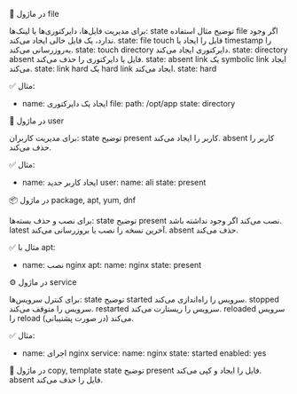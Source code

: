 📁 در ماژول file

برای مدیریت فایل‌ها، دایرکتوری‌ها یا لینک‌ها:
state	توضیح	مثال استفاده
file	اگر وجود ندارد، یک فایل خالی ایجاد می‌کند.	state: file
touch	فایل را ایجاد یا timestamp را به‌روزرسانی می‌کند.	state: touch
directory	دایرکتوری ایجاد می‌کند.	state: directory
absent	فایل یا دایرکتوری را حذف می‌کند.	state: absent
link	یک symbolic link ایجاد می‌کند.	state: link
hard	یک hard link ایجاد می‌کند.	state: hard

✅ مثال:

- name: ایجاد یک دایرکتوری
  file:
    path: /opt/app
    state: directory

👤 در ماژول user

برای مدیریت کاربران:
state	توضیح
present	کاربر را ایجاد می‌کند.
absent	کاربر را حذف می‌کند.

✅ مثال:

- name: ایجاد کاربر جدید
  user:
    name: ali
    state: present

📦 در ماژول package, apt, yum, dnf

برای نصب و حذف بسته‌ها:
state	توضیح
present	نصب می‌کند اگر وجود نداشته باشد.
latest	آخرین نسخه را نصب یا بروزرسانی می‌کند.
absent	حذف می‌کند.

✅ مثال با apt:

- name: نصب nginx
  apt:
    name: nginx
    state: present

⚙️ در ماژول service

برای کنترل سرویس‌ها:
state	توضیح
started	سرویس را راه‌اندازی می‌کند.
stopped	سرویس را متوقف می‌کند.
restarted	سرویس را ریستارت می‌کند.
reloaded	سرویس را reload می‌کند (در صورت پشتیبانی).

✅ مثال:

- name: اجرای nginx
  service:
    name: nginx
    state: started
    enabled: yes

📄 در ماژول copy, template
state	توضیح
present	فایل را ایجاد و کپی می‌کند.
absent	فایل را حذف می‌کند.
